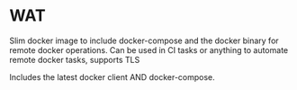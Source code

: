 # WAT

Slim docker image to include docker-compose and the docker binary for remote docker operations. Can be used in CI tasks or anything to automate remote docker tasks, supports TLS

Includes the latest docker client AND docker-compose.
